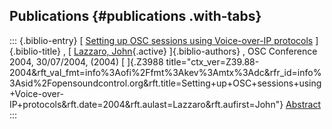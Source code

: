 ## Publications {#publications .with-tabs}

::: {.biblio-entry}
[ [Setting up OSC sessions using Voice-over-IP
protocols](publication/setting-osc-sessions-using-voice-over-ip-protocols)
]{.biblio-title} , [ [Lazzaro,
John](publications/author/Lazzaro){.active} ]{.biblio-authors} , OSC
Conference 2004, 30/07/2004, (2004) [ ]{.Z3988
title="ctx_ver=Z39.88-2004&rft_val_fmt=info%3Aofi%2Ffmt%3Akev%3Amtx%3Adc&rfr_id=info%3Asid%2Fopensoundcontrol.org&rft.title=Setting+up+OSC+sessions+using+Voice-over-IP+protocols&rft.date=2004&rft.aulast=Lazzaro&rft.aufirst=John"}
[Abstract](publication/setting-osc-sessions-using-voice-over-ip-protocols)
:::
